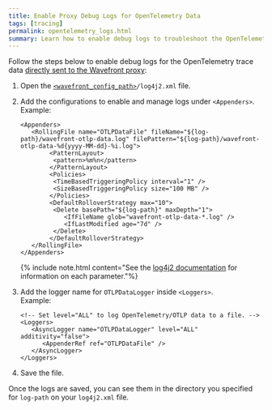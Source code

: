 ```yaml
---
title: Enable Proxy Debug Logs for OpenTelemetry Data
tags: [tracing]
permalink: opentelemetry_logs.html
summary: Learn how to enable debug logs to troubleshoot the OpenTelemetry data.
---
```


Follow the steps below to enable debug logs for the OpenTelemetry trace data [directly sent to the Wavefront proxy](opentelemetry_tracing.html#send-data-using-the-wavefront-proxy---recommended):

1. Open the [`<wavefront_config_path>`](#paths)`/log4j2.xml` file.
2. Add the configurations to enable and manage logs under `<Appenders>`.<br/>
  Example:

    ```
    <Appenders>
       <RollingFile name="OTLPDataFile" fileName="${log-path}/wavefront-otlp-data.log" filePattern="${log-path}/wavefront-otlp-data-%d{yyyy-MM-dd}-%i.log">
         	<PatternLayout>
             <pattern>%m%n</pattern>
         	</PatternLayout>
         	<Policies>
             <TimeBasedTriggeringPolicy interval="1" />
             <SizeBasedTriggeringPolicy size="100 MB" />
         	</Policies>
         	<DefaultRolloverStrategy max="10">
             <Delete basePath="${log-path}" maxDepth="1">
                <IfFileName glob="wavefront-otlp-data-*.log" />
               	<IfLastModified age="7d" />
             </Delete>
         	</DefaultRolloverStrategy>
       </RollingFile>
    </Appenders>
    ```
    {% include note.html content="See the [log4j2 documentation](https://logging.apache.org/log4j/2.x/manual/appenders.html) for information on each parameter."%}

3. Add the logger name for `OTLPDataLogger` inside `<Loggers>`.<br/>
    Example:

      ```
      <!-- Set level="ALL" to log OpenTelemetry/OTLP data to a file. -->
      <Loggers>
         <AsyncLogger name="OTLPDataLogger" level="ALL" additivity="false">
            <AppenderRef ref="OTLPDataFile" />
         </AsyncLogger>
      </Loggers>
      ```
4. Save the file.

Once the logs are saved, you can see them in the directory you specified for `log-path` on your `log4j2.xml` file.

